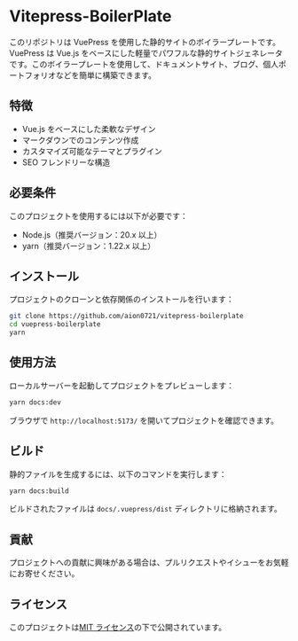 # Vitepress-BoilerPlate

このリポジトリは VuePress を使用した静的サイトのボイラープレートです。VuePress は Vue.js をベースにした軽量でパワフルな静的サイトジェネレータです。このボイラープレートを使用して、ドキュメントサイト、ブログ、個人ポートフォリオなどを簡単に構築できます。

## 特徴

- Vue.js をベースにした柔軟なデザイン
- マークダウンでのコンテンツ作成
- カスタマイズ可能なテーマとプラグイン
- SEO フレンドリーな構造

## 必要条件

このプロジェクトを使用するには以下が必要です：

- Node.js（推奨バージョン：20.x 以上）
- yarn（推奨バージョン：1.22.x 以上）

## インストール

プロジェクトのクローンと依存関係のインストールを行います：

```bash
git clone https://github.com/aion0721/vitepress-boilerplate
cd vuepress-boilerplate
yarn
```

## 使用方法

ローカルサーバーを起動してプロジェクトをプレビューします：

```bash
yarn docs:dev
```

ブラウザで `http://localhost:5173/` を開いてプロジェクトを確認できます。

## ビルド

静的ファイルを生成するには、以下のコマンドを実行します：

```bash
yarn docs:build
```

ビルドされたファイルは `docs/.vuepress/dist` ディレクトリに格納されます。

## 貢献

プロジェクトへの貢献に興味がある場合は、プルリクエストやイシューをお気軽にお寄せください。

## ライセンス

このプロジェクトは[MIT ライセンス](LICENSE)の下で公開されています。
